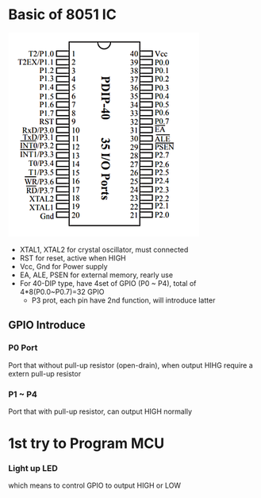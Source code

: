 # Basic of 8051 IC  
      
<img src="./image/01.IC_pinout.png">  

* XTAL1, XTAL2 for crystal oscillator, must connected  
* RST for reset, active when HIGH  
* Vcc, Gnd for Power supply  
* EA, ALE, PSEN for external memory, rearly use  
* For 40-DIP type, have 4set of GPIO (P0 ~ P4), total of 4*8(P0.0~P0.7)=32 GPIO  
   - P3 prot, each pin have 2nd function, will introduce latter  

## GPIO Introduce
### P0 Port
Port that without pull-up resistor (open-drain), when output HIHG require a extern pull-up resistor
### P1 ~ P4
Port that with pull-up resistor, can output HIGH normally

# 1st try to Program MCU
### Light up LED
which means to control GPIO to output HIGH or LOW
